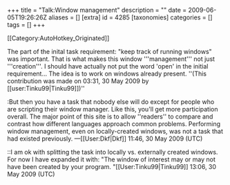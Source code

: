 +++
title = "Talk:Window management"
description = ""
date = 2009-06-05T19:26:26Z
aliases = []
[extra]
id = 4285
[taxonomies]
categories = []
tags = []
+++

[[Category:AutoHotkey_Originated]]

The part of the inital task requirement: "keep track of running windows" was important.  That is what makes this window '''management''' not just '''creation'''.
I should have actually not put the word 'open' in the initial requirement... 
The idea is to work on windows already present.
''(This contribution was made on 03:31, 30 May 2009 by [[user:Tinku99|Tinku99]])''

:But then you have a task that nobody else will do except for people who are scripting their window manager. Like this, you'll get more participation overall. The major point of this site is to allow ''readers'' to compare and contrast how different languages approach common problems. Performing window management, even on locally-created windows, was not a task that had existed previously. —[[User:Dkf|Dkf]] 11:46, 30 May 2009 (UTC)

::I am ok with splitting the task into locally vs. externally created windows.  For now I have expanded it with: 
 "The window of interest may or may not have been created by your program. "[[User:Tinku99|Tinku99]] 13:06, 30 May 2009 (UTC)
